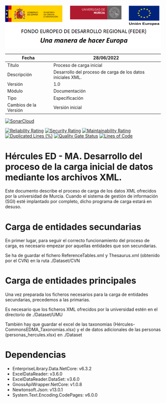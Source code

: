 ![](../../Docs/media/CabeceraDocumentosMD.png)

| Fecha         | 28/06/2022                                                   |
| ------------- | ------------------------------------------------------------ |
|Título|Proceso de carga inicial| 
|Descripción|Desarrollo del proceso de carga de los datos iniciales XML.|
|Versión|1.0|
|Módulo|Documentación|
|Tipo|Especificación|
|Cambios de la Versión|Versión inicial|


[![SonarCloud](https://sonarcloud.io/images/project_badges/sonarcloud-white.svg)](https://sonarcloud.io/summary/new_code?id=Hercules.CommonsEDMA.Load)

[![Reliability Rating](https://sonarcloud.io/api/project_badges/measure?project=Hercules.CommonsEDMA.Load&metric=reliability_rating)](https://sonarcloud.io/summary/new_code?id=Hercules.CommonsEDMA.Load)
[![Security Rating](https://sonarcloud.io/api/project_badges/measure?project=Hercules.CommonsEDMA.Load&metric=security_rating)](https://sonarcloud.io/summary/new_code?id=Hercules.CommonsEDMA.Load)
[![Maintainability Rating](https://sonarcloud.io/api/project_badges/measure?project=Hercules.CommonsEDMA.Load&metric=sqale_rating)](https://sonarcloud.io/summary/new_code?id=Hercules.CommonsEDMA.Load)
[![Duplicated Lines (%)](https://sonarcloud.io/api/project_badges/measure?project=Hercules.CommonsEDMA.Load&metric=duplicated_lines_density)](https://sonarcloud.io/summary/new_code?id=Hercules.CommonsEDMA.Load)
[![Quality Gate Status](https://sonarcloud.io/api/project_badges/measure?project=Hercules.CommonsEDMA.Load&metric=alert_status)](https://sonarcloud.io/summary/new_code?id=Hercules.CommonsEDMA.Load)
[![Lines of Code](https://sonarcloud.io/api/project_badges/measure?project=Hercules.CommonsEDMA.Load&metric=ncloc)](https://sonarcloud.io/summary/new_code?id=Hercules.CommonsEDMA.Load)



# Hércules ED - MA. Desarrollo del proceso de la carga inicial de datos mediante los archivos XML.

Este documento describe el proceso de carga de los datos XML ofrecidos por la universidad de Murcia. Cuando el sistema de gestión de información (SGI) esté implantado por completo, dicho programa de carga estará en desuso.

Carga de entidades secundarias
==============================
En primer lugar, para seguir el correcto funcionamiento del proceso de carga, es necesario empezar por aquellas entidades que son secundarias. 

Se ha de guardar el fichero ReferenceTables.xml y Thesaurus.xml (obtenido por el CVN) en la ruta ./Dataset/CVN

Carga de entidades principales
==============================
Una vez preparada los ficheros necesarios para la carga de entidades secundarias, precedemos a las primarias.

Es necesario que los ficheros XML ofrecidos por la universidad estén en el directorio de ./Dataset/UMU

También hay que guardar el excel de las taxonomias (Hércules-CommonsEDMA_Taxonomías.xlsx) y el de datos adicionales de las personas (personas_hercules.xlsx) en ./Dataset

Dependencias
============
- EnterpriseLibrary.Data.NetCore: v6.3.2
- ExcelDataReader: v3.6.0
- ExcelDataReader.DataSet: v3.6.0
- GnossApiWrapper.NetCore: v1.0.8
- Newtonsoft.Json: v13.0.1
- System.Text.Encoding.CodePages: v6.0.0
